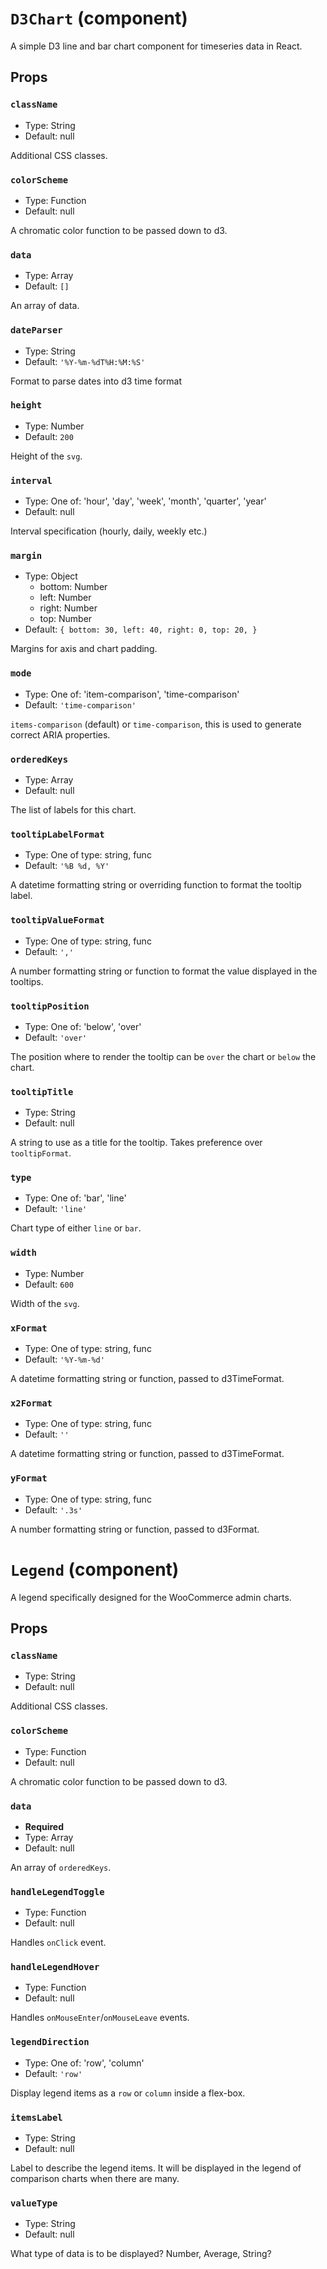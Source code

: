 `D3Chart` (component)
=====================

A simple D3 line and bar chart component for timeseries data in React.

Props
-----

### `className`

- Type: String
- Default: null

Additional CSS classes.

### `colorScheme`

- Type: Function
- Default: null

A chromatic color function to be passed down to d3.

### `data`

- Type: Array
- Default: `[]`

An array of data.

### `dateParser`

- Type: String
- Default: `'%Y-%m-%dT%H:%M:%S'`

Format to parse dates into d3 time format

### `height`

- Type: Number
- Default: `200`

Height of the `svg`.

### `interval`

- Type: One of: 'hour', 'day', 'week', 'month', 'quarter', 'year'
- Default: null

Interval specification (hourly, daily, weekly etc.)

### `margin`

- Type: Object
  - bottom: Number
  - left: Number
  - right: Number
  - top: Number
- Default: `{
    bottom: 30,
    left: 40,
    right: 0,
    top: 20,
}`

Margins for axis and chart padding.

### `mode`

- Type: One of: 'item-comparison', 'time-comparison'
- Default: `'time-comparison'`

`items-comparison` (default) or `time-comparison`, this is used to generate correct
ARIA properties.

### `orderedKeys`

- Type: Array
- Default: null

The list of labels for this chart.

### `tooltipLabelFormat`

- Type: One of type: string, func
- Default: `'%B %d, %Y'`

A datetime formatting string or overriding function to format the tooltip label.

### `tooltipValueFormat`

- Type: One of type: string, func
- Default: `','`

A number formatting string or function to format the value displayed in the tooltips.

### `tooltipPosition`

- Type: One of: 'below', 'over'
- Default: `'over'`

The position where to render the tooltip can be `over` the chart or `below` the chart.

### `tooltipTitle`

- Type: String
- Default: null

A string to use as a title for the tooltip. Takes preference over `tooltipFormat`.

### `type`

- Type: One of: 'bar', 'line'
- Default: `'line'`

Chart type of either `line` or `bar`.

### `width`

- Type: Number
- Default: `600`

Width of the `svg`.

### `xFormat`

- Type: One of type: string, func
- Default: `'%Y-%m-%d'`

A datetime formatting string or function, passed to d3TimeFormat.

### `x2Format`

- Type: One of type: string, func
- Default: `''`

A datetime formatting string or function, passed to d3TimeFormat.

### `yFormat`

- Type: One of type: string, func
- Default: `'.3s'`

A number formatting string or function, passed to d3Format.

`Legend` (component)
====================

A legend specifically designed for the WooCommerce admin charts.

Props
-----

### `className`

- Type: String
- Default: null

Additional CSS classes.

### `colorScheme`

- Type: Function
- Default: null

A chromatic color function to be passed down to d3.

### `data`

- **Required**
- Type: Array
- Default: null

An array of `orderedKeys`.

### `handleLegendToggle`

- Type: Function
- Default: null

Handles `onClick` event.

### `handleLegendHover`

- Type: Function
- Default: null

Handles `onMouseEnter`/`onMouseLeave` events.

### `legendDirection`

- Type: One of: 'row', 'column'
- Default: `'row'`

Display legend items as a `row` or `column` inside a flex-box.

### `itemsLabel`

- Type: String
- Default: null

Label to describe the legend items. It will be displayed in the legend of
comparison charts when there are many.

### `valueType`

- Type: String
- Default: null

What type of data is to be displayed? Number, Average, String?

